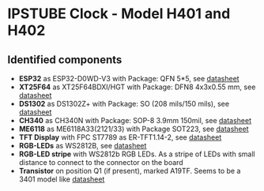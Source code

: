 # IPSTUBE Clock - Model H401 and H402

## Identified components

- **ESP32** as ESP32-D0WD-V3 with Package: QFN 5*5, see [datasheet](https://eu.mouser.com/datasheet/2/891/Espressif_Systems_01292021_esp32-1991551.pdf)
- **XT25F64** as XT25F64BDXI/HGT with Package: DFN8 4x3x0.55 mm, see [datasheet](https://file2.dzsc.com/product/19/06/22/216185_132959081.pdf)
- **DS1302** as DS1302Z+ with Package: SO (208 mils/150 mils), see [datasheet](https://www.analog.com/media/en/technical-documentation/data-sheets/DS1302.pdf)
- **CH340** as CH340N with Package: SOP-8 3.9mm 150mil, see [datasheet](https://web.archive.org/web/20230328023924/http://wch-ic.com/downloads/file/79.html?time=2023-01-31%2005:37:01&code=byrlQteadwoMguMjmbWlPKyCiEACwGGapSxnN8I1)
- **ME6118** as ME6118A33(2121/33) with Package SOT223, see [datasheet](https://datasheetspdf.com/download_new.php?id=1330628)
- **TFT Display** with FPC ST7789 as ER-TFT1.14-2, see [datasheet](https://www.buydisplay.com/download/manual/ER-TFT1.14-2_Datasheet.pdf)
- **RGB-LEDs** as WS2812B, see [datasheet](https://cdn-shop.adafruit.com/datasheets/WS2812B.pdf)
- **RGB-LED stripe** with WS2812b RGB LEDs. As a stripe of LEDs with small distance to connect to the connector on the board
- **Transistor** on position Q1 (if present), marked A19TF. Seems to be a 3401 model like [datasheet](https://wmsc.lcsc.com/wmsc/upload/file/pdf/v2/lcsc/1811131826_KIA-Semicon-Tech-KIA3401_C116049.pdf)